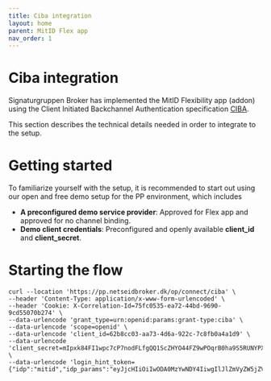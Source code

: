 ```yaml
---
title: Ciba integration
layout: home
parent: MitID Flex app
nav_order: 1
---
```


# Ciba integration
Signaturgruppen Broker has implemented the MitID Flexibility app (addon) using the Client Initiated Backchannel Authentication specification [CIBA](https://signaturgruppen-a-s.github.io/signaturgruppen-broker-documentation/references.html#ciba). 

This section describes the technical details needed in order to integrate to the setup.

# Getting started
To familiarize yourself with the setup, it is recommended to start out using our open and free demo setup for the PP environment, which includes

* **A preconfigured demo service provider**: Approved for Flex app and approved for no channel binding.
* **Demo client credentials**: Preconfigured and openly available **client_id** and **client_secret**.

# Starting the flow

```url
curl --location 'https://pp.netseidbroker.dk/op/connect/ciba' \
--header 'Content-Type: application/x-www-form-urlencoded' \
--header 'Cookie: X-Correlation-Id=75fc0535-ea72-44bd-9690-9cd55070b274' \
--data-urlencode 'grant_type=urn:openid:params:grant-type:ciba' \
--data-urlencode 'scope=openid' \
--data-urlencode 'client_id=62b8cc03-aa73-4d6a-922c-7c8fb0a4a1d9' \
--data-urlencode 'client_secret=mIpxk84FI1wpc7cP7nodFLfgQQ1ScZHYO44FZ9wPOqrB0ha9S5RUNYPXMkrCWwRjGqEH0hflnIJea8IKmW19aQ==' \
--data-urlencode 'login_hint_token={"idp":"mitid","idp_params":"eyJjcHIiOiIwODA0MzYwNDY4IiwgIlJlZmVyZW5jZVRleHRCb2R5Ijoib3N0ZW1hd2QgOj0pIiwgImlwIjoiMS4xLjEuMSJ9"}'
```
